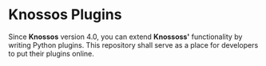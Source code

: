 **Knossos** Plugins
===================

Since **Knossos** version 4.0, you can extend **Knossoss'** functionality
by writing Python plugins. This repository shall serve as a place for
developers to put their plugins online.